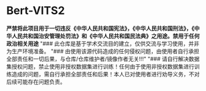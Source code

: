 # Bert-VITS2

**严禁将此项目用于一切违反《中华人民共和国宪法》，《中华人民共和国刑法》，《中华人民共和国治安管理处罚法》和《中华人民共和国民法典》之用途。禁用于任何政治相关用途**
    "### 此仓库是基于学术交流目的建立，仅供交流与学习使用，并非为生产环境准备。
    "### 由使用该源代码造成的任何侵权问题，由使用者自行承担全部责任和一切后果，与仓库/仓库维护者/镜像作者无关!!!"
    "### 请自行解决数据集授权问题，禁止使用非授权数据集进行训练！任何由于使用非授权数据集进行训练造成的问题，需自行承担全部责任和后果！本人已对使用者进行劝导义务，不对后续可能存在问题负责。

